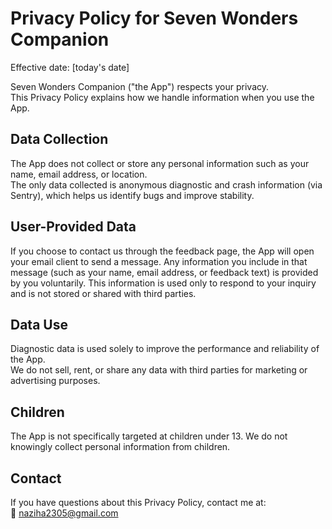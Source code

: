# Privacy Policy for Seven Wonders Companion

Effective date: [today's date]

Seven Wonders Companion ("the App") respects your privacy.  
This Privacy Policy explains how we handle information when you use the App.

## Data Collection
The App does not collect or store any personal information such as your name, email address, or location.  
The only data collected is anonymous diagnostic and crash information (via Sentry), which helps us identify bugs and improve stability.

## User-Provided Data
If you choose to contact us through the feedback page, the App will open your email client to send a message. 
Any information you include in that message (such as your name, email address, or feedback text) is provided by you voluntarily. 
This information is used only to respond to your inquiry and is not stored or shared with third parties.

## Data Use
Diagnostic data is used solely to improve the performance and reliability of the App.  
We do not sell, rent, or share any data with third parties for marketing or advertising purposes.

## Children
The App is not specifically targeted at children under 13. We do not knowingly collect personal information from children.

## Contact
If you have questions about this Privacy Policy, contact me at:  
📧 naziha2305@gmail.com